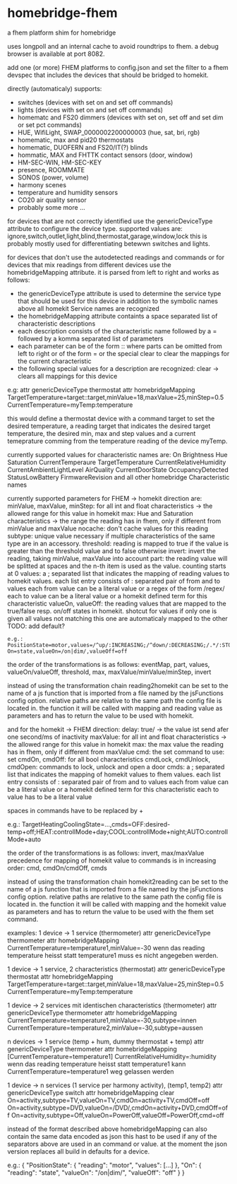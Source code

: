 # homebridge-fhem
a fhem platform shim for homebridge

uses longpoll and an internal cache to avoid roundtrips to fhem.
a debug browser is available at port 8082.

add one (or more) FHEM platforms to config.json and set the filter to a fhem devspec that
includes the devices that should be bridged to homekit.

directly (automaticaly) supports:
- switches (devices with set on and set off commands)
- lights (devices with set on and set off commands)
- homematc and FS20 dimmers (devices with set on, set off and set dim or set pct commands)
- HUE, WifiLight, SWAP_0000002200000003 (hue, sat, bri, rgb)
- homematic, max and pid20 thermostats
- homematic, DUOFERN and FS20/IT(?) blinds
- hommatic, MAX and FHTTK contact sensors (door, window)
- HM-SEC-WIN, HM-SEC-KEY
- presence, ROOMMATE
- SONOS (power, volume)
- harmony scenes
- temperature and humidity sensors
- CO20 air quality sensor
- probably some more ...


for devices that are not correctly identified use the genericDeviceType attribute to configure the device type.
supported values are: ignore,switch,outlet,light,blind,thermostat,garage,window,lock
this is probably mostly used for differentiating betewwn switches and lights.


for devices that don't use the autodetected readings and commands or for devices that mix readings from different
devices use the homebridgeMapping attribute. it is parsed from left to right and works as follows:
- the genericDeviceType attribute is used to determine the service type that should be used for this device
  in addition to the symbolic names above all homekit Service names are recognized
- the homebridgeMapping attribute containts a space separated list of characteristic descriptions
- each description consists of the characteristic name followed by a = followed by a komma separated list of parameters
- each parameter can be of the form <command>:<device>:<reading> where parts can be omitted from left to right
  or of the form <name>=<value> or the special clear to clear the mappings for the current characteristic
- the following special values for a description are recognized: clear -> clears all mappings for this device

e.g:
attr <thermostat> genericDeviceType thermostat
attr <thermostat> homebridgeMapping TargetTemperature=target::target,minValue=18,maxValue=25,minStep=0.5 CurrentTemperature=myTemp:temperature

this would define a thermostat device with a command target to set the desired temperature, a reading target that indicates the desired target temperature, the desired min, max and step values and a current temeprature comming from the temperature reading of the device myTemp.


currently supported values for characteristic names are:
  On
  Brightness
  Hue
  Saturation
  CurrentTemperaure
  TargetTemperature
  CurrentRelativeHumidity
  CurrentAmbientLightLevel
  AirQuality
  CurrentDoorState
  OccupancyDetected
  StatusLowBattery
  FirmwareRevision
  and all other homebridge Characteristic names

currently supported parameters for FHEM -> homekit direction are:
  minValue, maxValue, minStep: for all int and float characteristics -> the allowed range for this value in homekit
  max: Hue and Saturation characteristics -> the range the reading has in fhem, only if different from minValue and maxValue
  nocache: don't cache values for this reading
  subtype: unique value necessary if multiple characteristics of the same type are in an accessory.
  threshold: reading is mapped to true if the value is greater than the threshold value and to false otherwise
  invert: invert the reading, taking minValue, maxValue into account
  part: the reading value will be splitted at spaces and the n-th item is used as the value. counting starts at 0
  values: a ; separated list that indicates the mapping of reading values to homekit values.
          each list entry consists of : separated pair of from and to values
          each from value can be a literal value or a regex of the form /regex/
          each to value can be a literal value or a homekit defined term for this characteristic
  valueOn, valueOff: the reading values that are mapped to the true/false resp. on/off states in homekit. shotcut for values
                     if only one is given all values not matching this one are automaticaly mapped to the other
TODO: add default?

    e.g.: PositionState=motor,values=/^up/:INCREASING;/^down/:DECREASING;/.*/:STOPPED On=state,valueOn=/on|dim/,valueOff=off

  the order of the transformations is as follows: eventMap, part, values, valueOn/valueOff, threshold, max, maxValue/minValue/minStep, invert

  instead of using the transformation chain reading2homekit can be set to the name of a js function that is imported from a file
  named by the jsFunctions config option. relative paths are relative to the same path the config file is located in.
  the function it will be called with mapping and reading value as parameters and has to return the value to be used with homekit.


and for the homekit -> FHEM direction:
  delay: true/<number> -> the value ist send afer one second/<number>ms of inactivity
  maxValue: for all int and float characteristics -> the allowed range for this value in homekit
  max: the max value the reading has in fhem, only if different from maxValue
  cmd: the set command to use: set <device> <cmd> <value>
  cmdOn, cmdOff: for all bool characteristics
  cmdLock, cmdUnlock, cmdOpen: commands to lock, unlock and open a door
  cmds: a ; separated list that indicates the mapping of homekit values to fhem values.
        each list entry consists of : separated pair of from and to values
        each from value can be a literal value or a homekit defined term for this characteristic
        each to value has to be a literal value

  spaces in commands have to be replaced by +

  e.g.: TargetHeatingCoolingState=...,cmds=OFF:desired-temp+off;HEAT:controllMode+day;COOL:controllMode+night;AUTO:controllMode+auto

  the order of the transformations is as follows: invert, max/maxValue
  precedence for mapping of homekit value to commands is in increasing order: cmd, cmdOn/cmdOff, cmds

  instead of using the transformation chain homekit2reading can be set to the name of a js function that is imported from a file
  named by the jsFunctions config option. relative paths are relative to the same path the config file is located in.
  the function it will be called with mapping and the homekit value as parameters and has to return the value to be used with the fhem set command.


examples:
1 device -> 1 service (thermometer)
  attr <temp> genericDeviceType thermometer
  attr <temp> homebridgeMapping CurrentTemperature=temperature1,minValue=-30
  wenn das reading temperature heisst statt temperature1 muss es nicht angegeben werden.

1 device -> 1 service, 2 characteristics (thermostat)
  attr <thermostat> genericDeviceType thermostat
  attr <thermostat> homebridgeMapping TargetTemperature=target::target,minValue=18,maxValue=25,minStep=0.5
                                      CurrentTemperature=myTemp:temperature

1 device -> 2 services mit identischen characteristics (thermometer)
  attr <dualTemp> genericDeviceType thermometer
  attr <dualTemp> homebridgeMapping CurrentTemperature=temperature1,minValue=-30,subtype=innen
                                    CurrentTemperature=temperature2,minValue=-30,subtype=aussen

n devices -> 1 service (temp + hum, dummy thermostat + temp)
  attr <tempHum> genericDeviceType thermometer
  attr <tempHum> homebridgeMapping [CurrentTemperature=temperature1] CurrentRelativeHumidity=<device2>:humidity
  wenn das reading temperature heisst statt temperature1 kann CurrentTemperature=temperature1 weg gelassen werden

1 device  -> n services (1 service per harmony activity), (temp1, temp2)
  attr <hub> genericDeviceType switch
  attr <hub> homebridgeMapping clear
                               On=activity,subtype=TV,valueOn=TV,cmdOn=activity+TV,cmdOff=off
                               On=activity,subtype=DVD,valueOn=/DVD/,cmdOn=activity+DVD,cmdOff=off
                               On=activity,subtype=Off,valueOn=PowerOff,valueOff=PowerOff,cmd=off



instead of the format described above homebridgeMapping can also contain the same data encoded as json
this hast to be used if any of the separators above are used in an command or value. at the moment the
json version replaces all build in defaults for a device.

e.g.: { "PositionState": { "reading": "motor", "values": [...] }, "On": { "reading": "state", "valueOn": "/on|dim/", "valueOff": "off" } }
